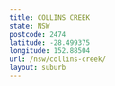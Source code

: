 ```yaml
---
title: COLLINS CREEK
state: NSW
postcode: 2474
latitude: -28.499375
longitude: 152.88504
url: /nsw/collins-creek/
layout: suburb
---
```

